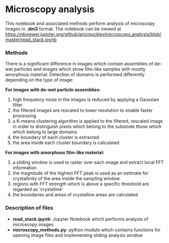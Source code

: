 # Microscopy analysis

This notebook and associated methods perform analysis of microscopy images in **.dm3** format. The notebook can be viewed at https://nbviewer.jupyter.org/github/ericmuckley/microscopy_analysis/blob/master/read_stack.ipynb


### Methods

There is a significant difference in images which contain assemblies of de-wet particles and images which show film-like samples with mostly amorphous material. Detection of domains is performed differently depending on the type of image:

**For images with de-wet particle assemblies:**
1. high frequency noise in the images is reduced by applying a Gaussian filter
2. the filtered images are rescaled to lower resolution to enable faster processing
3. a K-means clustering algorithm is applied to the filtered, rescaled image in order to distinguish pixels which belong to the substrate those which which belong to large domains
4. the boundary of each cluster is extracted
5. the area inside each cluster boundary is calculated


**For images with amorphous film-like material:**
1. a sliding window is used to raster over each image and extract local FFT information
2. the magnitude of the highest FFT peak is used as an estimate for crystallinity of the area inside the sampling window
3. regions with FFT strength which is above a specific threshold are regarded as 'crystalline'
4. the boundaries and areas of crystalline areas are calculated


### Description of files

* **read_stack.ipynb**: Jupyter Notebook which performs analysis of microscopy images
* **microscopy_methods.py**: python module which contains functions for opening image files and implementing sliding analysis window

